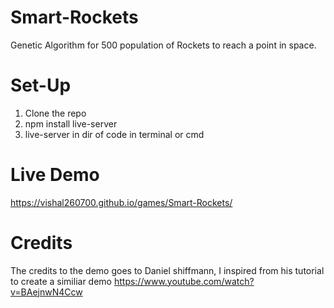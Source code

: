 # Smart-Rockets
Genetic Algorithm for 500 population of Rockets to reach a point in space.

# Set-Up
1. Clone the repo
2. npm install live-server
3. live-server in dir of code in terminal or cmd

# Live Demo
https://vishal260700.github.io/games/Smart-Rockets/

# Credits
The credits to the demo goes to Daniel shiffmann, I inspired from his tutorial to create a similiar demo  https://www.youtube.com/watch?v=BAejnwN4Ccw
